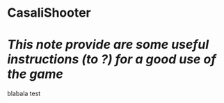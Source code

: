 # CasaliShooter

# *This note provide are some useful instructions (to ?) for a good use of the game*

blabala test

